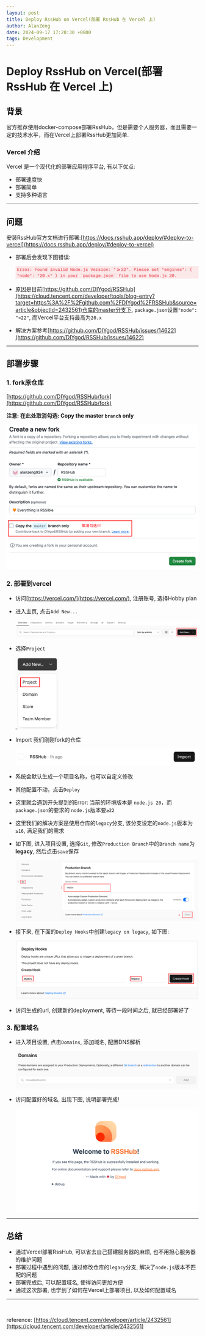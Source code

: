 ```yaml
---
layout: post
title: Deploy RssHub on Vercel(部署 RssHub 在 Vercel 上)
author: AlanZeng
date: 2024-09-17 17:20:30 +0800
tags: Development
---
```


# Deploy RssHub on Vercel(部署 RssHub 在 Vercel 上)

## 背景

官方推荐使用docker-compose部署RssHub，但是需要个人服务器，而且需要一定的技术水平，而在Vercel上部署RssHub更加简单.

### Vercel 介绍

Vercel 是一个现代化的部署应用程序平台, 有以下优点:
- 部署速度快
- 部署简单
- 支持多种语言

---



## 问题

安装RssHub官方文档进行部署:[https://docs.rsshub.app/deploy/#deploy-to-vercel](https://docs.rsshub.app/deploy/#deploy-to-vercel)

- 部署后会发现下图错误:

  <img src="https://raw.githubusercontent.com/AlanZeng423/Pics/main/MarkDown_Pics/image-20240917164759723.png" alt="image-20240917164759723" style="zoom:70%;" />

- 原因是目前[https://github.com/DIYgod/RSSHub](https://cloud.tencent.com/developer/tools/blog-entry?target=https%3A%2F%2Fgithub.com%2FDIYgod%2FRSSHub&source=article&objectId=2432561)仓库的master分支下, `package.json`设置`"node": ">22"`, 而Vercel平台支持最高为`20.x`

- 解决方案参考[https://github.com/DIYgod/RSSHub/issues/14622](https://github.com/DIYgod/RSSHub/issues/14622)

---



## 部署步骤

### 1. fork原仓库

[https://github.com/DIYgod/RSSHub/fork](https://github.com/DIYgod/RSSHub/fork)

**注意: 在此处取消勾选: Copy the master `branch` only**

<img src="https://raw.githubusercontent.com/AlanZeng423/Pics/main/MarkDown_Pics/image-20240917165721730.png" alt="image-20240917165721730" style="zoom:100%;" />

### 2. 部署到vercel

- 访问[https://vercel.com/](https://vercel.com/), 注册账号, 选择Hobby plan

- 进入主页, 点击`Add New... `

  <img src="https://raw.githubusercontent.com/AlanZeng423/Pics/main/MarkDown_Pics/image-20240917170024094.png" alt="image-20240917170024094" style="zoom:100%;" />

- 选择`Project`

  <img src="https://raw.githubusercontent.com/AlanZeng423/Pics/main/MarkDown_Pics/image-20240917170315369.png" alt="image-20240917170315369" style="zoom:40%;" />

- Import 我们刚刚fork的仓库

  <img src="https://raw.githubusercontent.com/AlanZeng423/Pics/main/MarkDown_Pics/image-20240917170457356.png" alt="image-20240917170457356" style="zoom:100%;" />

- 系统会默认生成一个项目名称，也可以自定义修改

- 其他配置不动，点击`Deploy`

- 这里就会遇到开头提到的Error: 当前的环境版本是 `node.js 20`，而`package.json`的要求的 `node.js`版本要`≥22`

- 这里我们的解决方案是使用仓库的`legacy`分支, 该分支设定的`node.js`版本为`≥16`, 满足我们的需求

- 如下图, 进入项目设置, 选择`Git`, 修改`Production Branch`中的`Branch name`为**legacy**, 然后点击`save`保存

  <img src="https://raw.githubusercontent.com/AlanZeng423/Pics/main/MarkDown_Pics/image-20240917171024074.png" alt="image-20240917171024074" style="zoom:100%;" />

- 接下来, 在下面的`Deploy Hooks`中创建`legacy on legacy`, 如下图:

  ![image-20240917171239697](https://raw.githubusercontent.com/AlanZeng423/Pics/main/MarkDown_Pics/image-20240917171239697.png)

- 访问生成的url, 创建新的deployment, 等待一段时间之后, 就已经部署好了

### 3. 配置域名

- 进入项目设置, 点击`Domains`, 添加域名, 配置DNS解析

  <img src="https://raw.githubusercontent.com/AlanZeng423/Pics/main/MarkDown_Pics/image-20240917171630093.png" alt="image-20240917171630093" style="zoom:100%;" />

- 访问配置好的域名, 出现下图, 说明部署完成!

  <img src="https://raw.githubusercontent.com/AlanZeng423/Pics/main/MarkDown_Pics/image-20240917171718131.png" alt="image-20240917171718131" style="zoom:100%;" />

---

## 总结

- 通过Vercel部署RssHub, 可以省去自己搭建服务器的麻烦, 也不用担心服务器的维护问题
- 部署过程中遇到的问题, 通过修改仓库的`legacy`分支, 解决了`node.js`版本不匹配的问题
- 部署完成后, 可以配置域名, 使得访问更加方便
- 通过这次部署, 也学到了如何在Vercel上部署项目, 以及如何配置域名

---

<br>

reference: [https://cloud.tencent.com/developer/article/2432561](https://cloud.tencent.com/developer/article/2432561)
